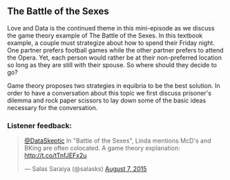 ## The Battle of the Sexes

Love and Data is the continued theme in this mini-episode as we discuss the game theory example of The Battle of the Sexes.
In this textbook example, a couple must strategize about how to spend their Friday night.  One partner prefers football games
while the other partner prefers to attend the Opera.  Yet, each person would rather be at their non-preferred location so long
as they are still with their spouse.  So where should they decide to go?

Game theory proposes two strategies in equibria to be the best solution.  In order to have a conversation about this topic
we first discuss prisoner's dilemma and rock paper scissors to lay down some of the basic ideas necessary for the conversation.

### Listener feedback:

<blockquote class="twitter-tweet" lang="en"><p lang="en" dir="ltr"><a href="https://twitter.com/DataSkeptic">@DataSkeptic</a> In &quot;Battle of the Sexes&quot;, Linda mentions McD&#39;s and BKing are often colocated. A game theory explanation: <a href="http://t.co/tTnfJEFx2u">http://t.co/tTnfJEFx2u</a></p>&mdash; Salas Saraiya (@salasks) <a href="https://twitter.com/salasks/status/629688176639102976">August 7, 2015</a></blockquote>
<script async src="//platform.twitter.com/widgets.js" charset="utf-8"></script>
